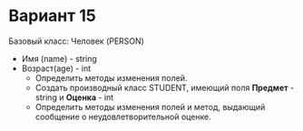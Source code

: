 # Вариант 15
Базовый класс: Человек (PERSON)
- Имя (name) - string
- Возраст(age) - int
   - Определить методы изменения полей.
   - Создать производный класс STUDENT, имеющий поля **Предмет** - string и **Оценка** - int
   - Определить методы изменения полей и метод, выдающий сообщение о неудовлетворительной оценке.